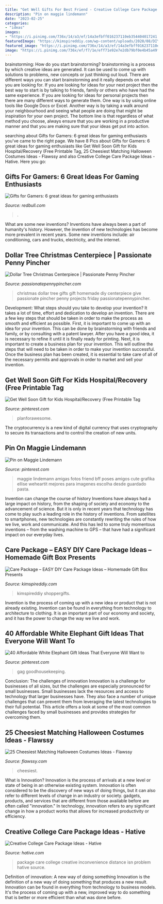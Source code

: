 ```yaml
---
title: "Get Well Gifts For Best Friend - Creative College Care Package Ideas"
description: "Pin on maggie lindemann"
date: "2023-02-25"
categories:
- "ideas"
images:
- "https://i.pinimg.com/736x/14/a3/ef/14a3efbff016237110eb354404017241.jpg"
featuredImage: "https://kimspireddiy.com/wp-content/uploads/2020/08/DIY-Care-Package_DIY-Gift-Box-3.jpg"
featured_image: "https://i.pinimg.com/736x/14/a3/ef/14a3efbff016237110eb354404017241.jpg"
image: "https://i.pinimg.com/736x/ef/f7/1e/eff71e92e7e2db79bf0e4b45a49f205c.jpg"
---
```



brainstorming: How do you start brainstorming?
brainstorming is a process by which creative ideas are generated. It can be used to come up with solutions to problems, new concepts or just thinking out loud. There are different ways you can start brainstorming and it really depends on what you are looking for. If you are looking for ideas for your next project then the best way to start is by talking to friends, family or others who have had the same experience. If you are looking for ideas for personal projects then there are many different ways to generate them. One way is by using online tools like Google Docs or Excel. Another way is by taking a walk around your neighbourhood and seeing what people are doing that might be inspiration for your own project. The bottom line is that regardless of what method you choose, always ensure that you are working in a productive manner and that you are making sure that your ideas get put into action.

	

		
searching about Gifts for Gamers: 6 great ideas for gaming enthusiasts you've came to the right page. We have 8 Pics about Gifts for Gamers: 6 great ideas for gaming enthusiasts like Get Well Soon Gift for Kids Hospital/Recovery (Free Printable Tag, 25 Cheesiest Matching Halloween Costumes Ideas - Flawssy and also Creative College Care Package Ideas - Hative. Here you go:
		
    
## Gifts For Gamers: 6 Great Ideas For Gaming Enthusiasts

<img loading=lazy src="https://img.redbull.com/images/c_crop,x_0,y_0,h_2133,w_3200/c_fill,w_1500,h_1000/q_auto,f_auto/redbullcom/2019/10/03/dd5a1bc3-e3e8-4c69-9fc3-fedd8dccba96/red-bull-adrenalan-o" onerror="this.onerror=null;this.src='https://tse2.mm.bing.net/th?id=OIP.eW2wMs4q70jmyeKyyyeObgHaE8&amp;pid=15.1';" alt="Gifts for Gamers: 6 great ideas for gaming enthusiasts">

_Source: redbull.com_

>. 

	

What are some new inventions?
Inventions have always been a part of humanity's history. However, the invention of new technologies has become more prevalent in recent years. Some new inventions include: air conditioning, cars and trucks, electricity, and the internet.

    
## Dollar Tree Christmas Centerpiece | Passionate Penny Pincher

<img loading=lazy src="http://passionatepennypincher.com/wp-content/uploads/2016/11/dollartreegiftstogive20163.jpg" onerror="this.onerror=null;this.src='https://tse2.mm.bing.net/th?id=OIP.sw6PIh0gvwlqbl7Ljc9qqgHaLH&amp;pid=15.1';" alt="Dollar Tree Christmas Centerpiece | Passionate Penny Pincher">

_Source: passionatepennypincher.com_

>christmas dollar tree gifts gift homemade diy centerpiece give passionate pincher penny projects friday passionatepennypincher. 

	

Development: What steps should you take to develop your invention?
It takes a lot of time, effort and dedication to develop an invention. There are a few key steps that should be taken in order to make the process as smooth and efficient as possible. First, it is important to come up with an idea for your invention. This can be done by brainstorming with friends and family, or by consulting with a patent lawyer. After you have a good idea, it is necessary to refine it until it is finally ready for printing. Next, it is important to create a business plan for your invention. This will outline the steps that will need to be taken in order to make your invention successful. Once the business plan has been created, it is essential to take care of all of the necessary permits and approvals in order to market and sell your invention.

    
## Get Well Soon Gift For Kids Hospital/Recovery (Free Printable Tag

<img loading=lazy src="https://i.pinimg.com/736x/5e/77/a7/5e77a767db3cf971f87bf9c241c5210a.jpg" onerror="this.onerror=null;this.src='https://tse1.mm.bing.net/th?id=OIP.q3FJJvY4-8oryOCiP-Y9_AHaLH&amp;pid=15.1';" alt="Get Well Soon Gift for Kids Hospital/Recovery (Free Printable Tag">

_Source: pinterest.com_

>planforawesome. 

	

The cryptocurrency is a new kind of digital currency that uses cryptography to secure its transactions and to control the creation of new units.

    
## Pin On Maggie Lindemann

<img loading=lazy src="https://i.pinimg.com/736x/ef/f7/1e/eff71e92e7e2db79bf0e4b45a49f205c.jpg" onerror="this.onerror=null;this.src='https://tse3.mm.bing.net/th?id=OIP.PPkhkgiqWZzEFZRZeUPy1QHaNK&amp;pid=15.1';" alt="Pin on Maggie Lindemann">

_Source: pinterest.com_

>maggie lindemann amigas fotos friend bff poses amigos cute grafika ellise weheartit mejores para imagenes escolha desde guardado pasta. 

	

Invention can change the course of history
Inventions have always had a large impact on history, from the shaping of society and economy to the advancement of science. But it is only in recent years that technology has come to play such a leading role in the history of inventions. From satellites to smartphones, new technologies are constantly rewriting the rules of how we live, work and communicate. And this has led to some truly momentous inventions – from the washing machine to GPS – that have had a significant impact on our everyday lives.

    
## Care Package – EASY DIY Care Package Ideas – Homemade Gift Box Presents

<img loading=lazy src="https://kimspireddiy.com/wp-content/uploads/2020/08/DIY-Care-Package_DIY-Gift-Box-3.jpg" onerror="this.onerror=null;this.src='https://tse4.mm.bing.net/th?id=OIP.2DYkEnRsxsBENBcp852YnQHaLH&amp;pid=15.1';" alt="Care Package – EASY DIY Care Package Ideas – Homemade Gift Box Presents">

_Source: kimspireddiy.com_

>kimspireddiy shoppergifts. 

	

Invention is the process of coming up with a new idea or product that is not already existing. Invention can be found in everything from technology to architecture to clothing. It is an important part of our economy and society, and it has the power to change the way we live and work.

    
## 40 Affordable White Elephant Gift Ideas That Everyone Will Want To

<img loading=lazy src="https://i.pinimg.com/736x/14/a3/ef/14a3efbff016237110eb354404017241.jpg" onerror="this.onerror=null;this.src='https://tse4.mm.bing.net/th?id=OIP.S1CAfHff63i6aw05_adpgQAAAA&amp;pid=15.1';" alt="40 Affordable White Elephant Gift Ideas That Everyone Will Want to">

_Source: pinterest.com_

>gag goodhousekeeping. 

	

Conclusion: The challenges of innovation
Innovation is a challenge for businesses of all sizes, but the challenges are especially pronounced for small businesses. Small businesses lack the resources and access to technology that larger businesses have. They also face a number of unique challenges that can prevent them from leveraging the latest technologies to their full potential. This article offers a look at some of the most common challenges faced by small businesses and provides strategies for overcoming them.

    
## 25 Cheesiest Matching Halloween Costumes Ideas - Flawssy

<img loading=lazy src="https://www.flawssy.com/wp-content/uploads/2016/05/matching-friends-halloween-coustume-feature.jpg" onerror="this.onerror=null;this.src='https://tse4.mm.bing.net/th?id=OIP.ezvr063CgOPHzFZdQ4buNgHaE7&amp;pid=15.1';" alt="25 Cheesiest Matching Halloween Costumes Ideas - Flawssy">

_Source: flawssy.com_

>cheesiest. 

	

What is Innovation?
Innovation is the process of arrivals at a new level or state of being in an otherwise existing system. Innovation is often considered to be the discovery of new ways of doing things, but it can also refer to different levels of change in an industry or society. gadgets, products, and services that are different from those available before are often called "innovation." In technology, innovation refers to any significant change in how a product works that allows for increased productivity or efficiency.

    
## Creative College Care Package Ideas - Hative

<img loading=lazy src="https://hative.com/wp-content/uploads/2015/01/college-care-package-ideas/2-creative-college-care-package-ideas.jpg" onerror="this.onerror=null;this.src='https://tse3.mm.bing.net/th?id=OIP.iwiw7hTsYG6HX01sOKooXAHaJ4&amp;pid=15.1';" alt="Creative College Care Package Ideas - Hative">

_Source: hative.com_

>package care college creative inconvenience distance isn problem hative source. 

	

Definition of innovation: A new way of doing something
Innovation is the definition of a new way of doing something that produces a new result. Innovation can be found in everything from technology to business models. It's the process of coming up with a new, improved way to do something that is better or more efficient than what was done before.

